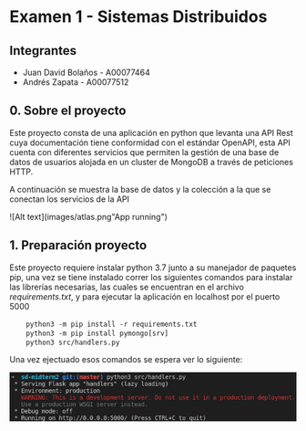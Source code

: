 # Examen 1 - Sistemas Distribuidos

## Integrantes
- Juan David Bolaños - A00077464
- Andrés Zapata - A00077512

## 0. Sobre el proyecto

Este proyecto consta de una aplicación en python que levanta una API Rest cuya documentación tiene conformidad con el estándar OpenAPI, esta API cuenta con diferentes servicios que permiten la gestión de una base de datos de usuarios alojada en un cluster de MongoDB a través de peticiones HTTP.

A continuación se muestra la base de datos y la colección a la que se conectan los servicios de la API

![Alt text](images/atlas.png"App running")

## 1. Preparación proyecto

Este proyecto requiere instalar python 3.7 junto a su manejador de paquetes pip, una vez se tiene instalado correr los siguientes comandos para instalar las librerías necesarias, las cuales se encuentran en el archivo *requirements.txt*, y para ejecutar la aplicación en localhost por el puerto 5000

~~~
    python3 -m pip install -r requirements.txt
    python3 -m pip install pymongo[srv]
    python3 src/handlers.py
~~~

Una vez ejectuado esos comandos se espera ver lo siguiente:

![Alt text](images/python_run.png?raw=true "App running")


